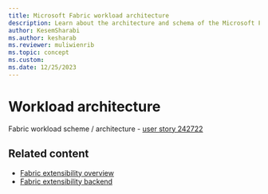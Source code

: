 ```yaml
---
title: Microsoft Fabric workload architecture
description: Learn about the architecture and schema of the Microsoft Fabric workloads. and the logic behind the workload configuration.
author: KesemSharabi
ms.author: kesharab
ms.reviewer: muliwienrib
ms.topic: concept
ms.custom:
ms.date: 12/25/2023
---
```


# Workload architecture

Fabric workload scheme / architecture - [user story 242722](https://dev.azure.com/msft-skilling/Content/_workitems/edit/242722)

## Related content

* [Fabric extensibility overview](extensibility-overview.md)
* [Fabric extensibility backend](extensibility-backend.md)
